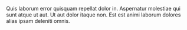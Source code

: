 Quis laborum error quisquam repellat dolor in. Aspernatur molestiae qui sunt atque ut aut. Ut aut dolor itaque non. Est est animi laborum dolores alias ipsam deleniti omnis.